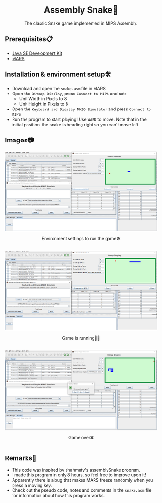 <div align="center">

# Assembly Snake🐍
The classic Snake game implemented in MIPS Assembly.

</div>

## Prerequisites📋
- [Java SE Development Kit](https://www.oracle.com/java/technologies/downloads/)
- [MARS](http://courses.missouristate.edu/KenVollmar/MARS/download.htm)

## Installation & environment setup🛠️
- Download and open the `snake.asm` file in MARS
- Open the `Bitmap Display`, press `Connect to MIPS` and set:
  - Unit Width in Pixels to 8
  - Unit Height in Pixels to 8
- Open the `Keyboard and Display MMIO Simulator` and press `Connect to MIPS`
- Run the program to start playing! Use `WASD` to move. Note that in the initial position, the snake is heading right so you can't move left. 

## Images📷

![](/images/env-setting.png)
<div align="center"> 
    Environment settings to run the game⚙️<br></br>
</div>

![](/images/running.png)
<div align="center"> 
    Game is running🏃‍♂️<br></br>
</div>

![](/images/game-over.png)
<div align="center"> 
    Game over❌<br></br>
</div>

## Remarks📌
- This code was inspired by [shahmaty](https://github.com/shahmaty)'s [assemblySnake](https://github.com/shahmaty/assemblySnake) program.
- I made this program in only 8 hours, so feel free to improve upon it!
- Apparently there is a bug that makes MARS freeze randomly when you press a moving key.
- Check out the pseudo code, notes and comments in the `snake.asm` file for information about how this program works.


